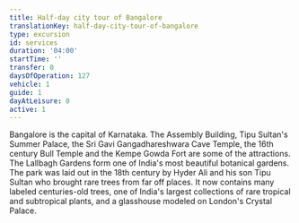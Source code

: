 ```yaml
---
title: Half-day city tour of Bangalore
translationKey: half-day-city-tour-of-bangalore
type: excursion
id: services
duration: '04:00'
startTime: ''
transfer: 0
daysOfOperation: 127
vehicle: 1
guide: 1
dayAtLeisure: 0
active: 1
---
```

Bangalore is the capital of Karnataka. The Assembly Building, Tipu Sultan's Summer Palace, the Sri Gavi Gangadhareshwara Cave Temple, the 16th century Bull Temple and the Kempe Gowda Fort are some of the attractions.    The Lallbagh Gardens form one of India's most beautiful botanical gardens. The park was laid out in the 18th century by Hyder Ali and his son Tipu Sultan who brought rare trees from far off places. It now contains many labeled centuries-old trees, one of India's largest collections of rare tropical and subtropical plants, and a glasshouse modeled on London's Crystal Palace.